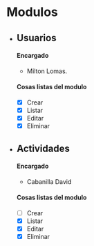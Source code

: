 # Modulos
- ## Usuarios
  #### Encargado
  - Milton Lomas.
  #### Cosas listas del modulo
  - [x] Crear
  - [x] Listar
  - [x] Editar
  - [x] Eliminar
        
- ## Actividades
  #### Encargado
  - Cabanilla David
  #### Cosas listas del modulo
  - [ ] Crear
  - [x] Listar
  - [x] Editar
  - [x] Eliminar
